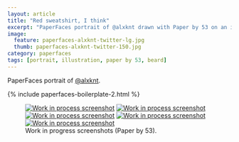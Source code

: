 ```yaml
---
layout: article
title: "Red sweatshirt, I think"
excerpt: "PaperFaces portrait of @alxknt drawn with Paper by 53 on an iPad."
image: 
  feature: paperfaces-alxknt-twitter-lg.jpg
  thumb: paperfaces-alxknt-twitter-150.jpg
category: paperfaces
tags: [portrait, illustration, paper by 53, beard]
---
```


PaperFaces portrait of [@alxknt](http://twitter.com/alxknt).

{% include paperfaces-boilerplate-2.html %}

<figure class="third">
	<a href="{{ site.url }}/images/paperfaces-alxknt-process-1-lg.jpg"><img src="{{ site.url }}/images/paperfaces-alxknt-process-1-750.jpg" alt="Work in process screenshot"></a>
	<a href="{{ site.url }}/images/paperfaces-alxknt-process-2-lg.jpg"><img src="{{ site.url }}/images/paperfaces-alxknt-process-2-600.jpg" alt="Work in process screenshot"></a>
	<a href="{{ site.url }}/images/paperfaces-alxknt-process-3-lg.jpg"><img src="{{ site.url }}/images/paperfaces-alxknt-process-3-600.jpg" alt="Work in process screenshot"></a>
	<a href="{{ site.url }}/images/paperfaces-alxknt-process-4-lg.jpg"><img src="{{ site.url }}/images/paperfaces-alxknt-process-4-600.jpg" alt="Work in process screenshot"></a>
	<a href="{{ site.url }}/images/paperfaces-alxknt-process-5-lg.jpg"><img src="{{ site.url }}/images/paperfaces-alxknt-process-5-600.jpg" alt="Work in process screenshot"></a>
	<figcaption>Work in progress screenshots (Paper by 53).</figcaption>
</figure>